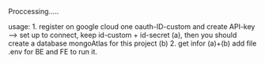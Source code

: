 Proccessing.....

usage: 
    1. register on google cloud one oauth-ID-custom and create API-key --> set up to connect, keep id-custom + id-secret (a), then you should create a database mongoAtlas for this project (b)
    2. get infor (a)+(b) add file .env for BE and FE to run it.
